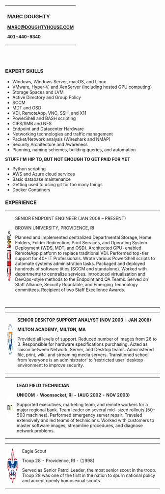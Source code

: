 <table style="border-color: FFFFFF;>
<tbody>
<tr>
<td ><img src="\images\face-stipple-circle.png" alt="A bunch of green dots." width="180" height="180" /></td>
<td>
<h3>MARC DOUGHTY</h3>
<p><strong><a href="mailto:marc+resume@doughtyhouse.com">MARC@DOUGHTYHOUSE.COM</a></strong></p>
<p><strong>401-440-9340</strong></p>
</td>
</tr>
</tbody>
</table>

### EXPERT SKILLS

  * Windows, Windows Server, macOS, and Linux
  * VMware, Hyper-V, and XenServer (including hosted GPU computing)
  * Storage Spaces and LVM
  * Active Directory and Group Policy
  * SCCM
  * MDT and OSD
  * VDI, RemoteApp, VNC, SSH, and X11
  * PowerShell and BASH scripting
  * CIFS/SMB and NFS
  * Endpoint and Datacenter Hardware
  * Networking technologies and traffic management
  * Packet/Network analysis (Wireshark and NMAP)
  * Security Architecture and Awareness
  * Planning, naming schemes, building queries, and automation

**STUFF I'M HIP TO, BUT NOT ENOUGH TO GET PAID FOR YET**

  * Python scripting
  * AWS and Azure cloud services
  * Basic database maintenance
  * Getting used to using git for too many things
  * Docker Containers

### EXPERIENCE
<table>
<tbody>
<tr>
<td><img src="/images/brown.svg" alt="" width="100" height="170" />&nbsp;</td>
<td>
<p>SENIOR ENDPOINT ENGINEER&nbsp;(JAN 2008 &ndash; PRESENT)</p>
<p>BROWN UNIVERSITY, PROVIDENCE, RI</p>
<p>Planned and implemented centralized Departmental Storage, Home Folders, Folder Redirection, Print Services, and Operating System Deployment (WDS, MDT, and OSD). Architected GPU-enabled RemoteApp platform to replace traditional VDI. Performed top-tier support for 40+ IT Professionals. Wrote various PowerShell scripts to automate systems administration tasks. Packaged and deployed hundreds of software titles (SCCM and standalone). Worked with departments to centralize services. Introduced virtualization and DevOps-style methods to the Endpoint and QA Teams. Served on Staff Alliance, Security Rountable, and Emerging Technology committees. Recipient of two Staff Excellence Awards.</p>
<p>&nbsp;</p>
</td>
</tr>
</tbody>
</table>
<table>
<tbody>
<tr>
<td><img src="/images/milton.jpg" alt="" width="100" height="100" />&nbsp;</td>
<td>
<p><strong>SENIOR DESKTOP SUPPORT ANALYST&nbsp;(NOV 2003 - JAN 2008)</strong></p>
<p><strong>MILTON ACADEMY, MILTON, MA</strong></p>
<p>Provided all levels of support. Reduced number of images from 26 to 3. Responsible for hardware specifications purchasing. Acted as liaison between Network, Server, and Desktop teams. Administered file, print, wiki, and streaming media servers. Transitioned school from &lsquo;everyone is an administrator&rsquo; to &lsquo;restricted user&rsquo; desktop environment to improve security.</p>
</td>
</tr>
</tbody>
</table>
<table>
<tbody>
<tr>
<td><img src="/images/unicom.jpg" alt="" width="100" height="75" /></td>
<td>
<p><strong>LEAD FIELD TECHNICIAN</strong></p>
<p><strong>UNICOM - Woonsocket, RI -&nbsp;(AUG 2002 - NOV 2003)</strong></p>
<p>Supported executives, marketing team, and remote workers for a major regional bank. Team leader on several mid-sized rollouts (50-500 machines). Performed emergency server repair. Traveled extensively and led teams of technicians. Worked with customers to master software images, streamline procedures, and diagnose network problems.</p>
</td>
</tr>
</tbody>
</table>
<table>
<tbody>
<tr>
<td><img src="/images/scouts.svg" alt="" width="100" height="115" /></td>
<td>
<p>Eagle Scout</p>
<p>Troop 28 - Providence, RI - (1998)</p>
<p>Served as Senior Patrol Leader, the most senior scout in the troop. Troop 28 was one of the first in the nation to spurn national policy and accept openly homosexual scouts.</p>
</td>
</tr>
</tbody>
</table>